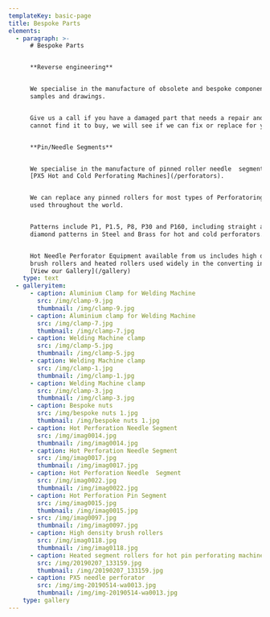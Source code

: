 ```yaml
---
templateKey: basic-page
title: Bespoke Parts
elements:
  - paragraph: >-
      # Bespoke Parts


      **Reverse engineering**


      We specialise in the manufacture of obsolete and bespoke components from
      samples and drawings.


      Give us a call if you have a damaged part that needs a repair and you
      cannot find it to buy, we will see if we can fix or replace for you.


      **Pin/Needle Segments**


      We specialise in the manufacture of pinned roller needle  segments to suit
      [PX5 Hot and Cold Perforating Machines](/perforators).


      We can replace any pinned rollers for most types of Perforatoring Machines
      used throughout the world.  


      Patterns include P1, P1.5, P8, P30 and P160, including straight and
      diamond patterns in Steel and Brass for hot and cold perforators.  


      Hot Needle Perforator Equipment available from us includes high density
      brush rollers and heated rollers used widely in the converting industry.
      [View our Gallery](/gallery)
    type: text
  - galleryitem:
      - caption: Aluminium Clamp for Welding Machine
        src: /img/clamp-9.jpg
        thumbnail: /img/clamp-9.jpg
      - caption: Aluminium clamp for Welding Machine
        src: /img/clamp-7.jpg
        thumbnail: /img/clamp-7.jpg
      - caption: Welding Machine clamp
        src: /img/clamp-5.jpg
        thumbnail: /img/clamp-5.jpg
      - caption: Welding Machine clamp
        src: /img/clamp-1.jpg
        thumbnail: /img/clamp-1.jpg
      - caption: Welding Machine clamp
        src: /img/clamp-3.jpg
        thumbnail: /img/clamp-3.jpg
      - caption: Bespoke nuts
        src: /img/bespoke nuts 1.jpg
        thumbnail: /img/bespoke nuts 1.jpg
      - caption: Hot Perforation Needle Segment
        src: /img/imag0014.jpg
        thumbnail: /img/imag0014.jpg
      - caption: Hot Perforation Needle Segment
        src: /img/imag0017.jpg
        thumbnail: /img/imag0017.jpg
      - caption: Hot Perforation Needle  Segment
        src: /img/imag0022.jpg
        thumbnail: /img/imag0022.jpg
      - caption: Hot Perforation Pin Segment
        src: /img/imag0015.jpg
        thumbnail: /img/imag0015.jpg
      - src: /img/imag0097.jpg
        thumbnail: /img/imag0097.jpg
      - caption: High density brush rollers
        src: /img/imag0118.jpg
        thumbnail: /img/imag0118.jpg
      - caption: Heated segment rollers for hot pin perforating machines
        src: /img/20190207_133159.jpg
        thumbnail: /img/20190207_133159.jpg
      - caption: PX5 needle perforator
        src: /img/img-20190514-wa0013.jpg
        thumbnail: /img/img-20190514-wa0013.jpg
    type: gallery
---
```


